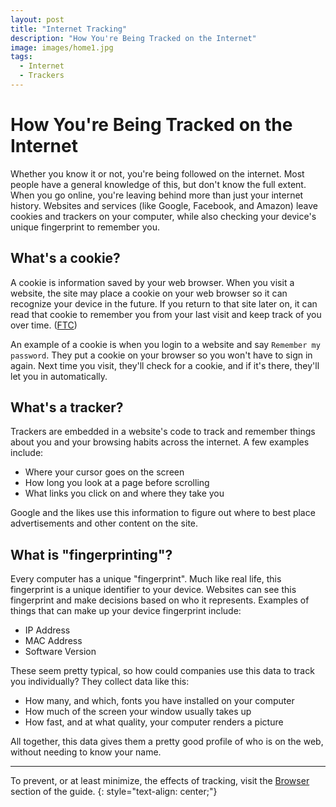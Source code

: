 ```yaml
---
layout: post
title: "Internet Tracking"
description: "How You're Being Tracked on the Internet"
image: images/home1.jpg
tags:
  - Internet
  - Trackers
---
```


# How You're Being Tracked on the Internet

Whether you know it or not, you're being followed on the internet. Most people have a general knowledge of this, but don't know the full extent. When you go online, you're leaving behind more than just your internet history. Websites and services (like Google, Facebook, and Amazon) leave cookies and trackers on your computer, while also checking your device's unique fingerprint to remember you.

## What's a cookie?

A cookie is information saved by your web browser. When you visit a website, the site may place a cookie on your web browser so it can recognize your device in the future. If you return to that site later on, it can read that cookie to remember you from your last visit and keep track of you over time. ([FTC](https://www.ftc.gov/site-information/privacy-policy/internet-cookies))

An example of a cookie is when you login to a website and say `Remember my password`. They put a cookie on your browser so you won't have to sign in again. Next time you visit, they'll check for a cookie, and if it's there, they'll let you in automatically.

## What's a tracker?

Trackers are embedded in a website's code to track and remember things about you and your browsing habits across the internet. A few examples include:

* Where your cursor goes on the screen
* How long you look at a page before scrolling
* What links you click on and where they take you

Google and the likes use this information to figure out where to best place advertisements and other content on the site.

## What is "fingerprinting"?
Every computer has a unique "fingerprint". Much like real life, this fingerprint is a unique identifier to your device. Websites can see this fingerprint and make decisions based on who it represents. Examples of things that can make up your device fingerprint include:

* IP Address
* MAC Address
* Software Version

These seem pretty typical, so how could companies use this data to track you individually? They collect data like this:

* How many, and which, fonts you have installed on your computer
* How much of the screen your window usually takes up
* How fast, and at what quality, your computer renders a picture

All together, this data gives them a pretty good profile of who is on the web, without needing to know your name.

---

To prevent, or at least minimize, the effects of tracking, visit the [Browser]({{site.url}}/browsers) section of the guide.
{: style="text-align: center;"}
